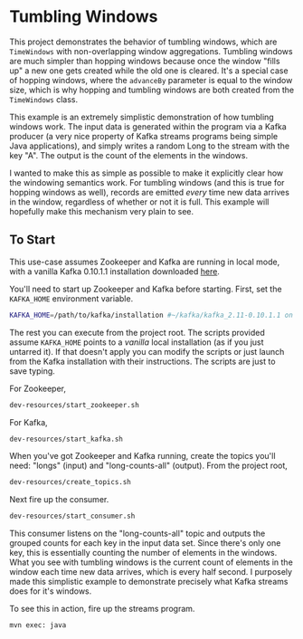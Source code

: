 # Tumbling Windows

This project demonstrates the behavior of tumbling windows, which are `TimeWindows` with non-overlapping window aggregations.
Tumbling windows are much simpler than hopping windows because once the window "fills up" a new one gets created while the old one is cleared.
It's a special case of hopping windows, where the `advanceBy` parameter is equal to the window size, which is why hopping and tumbling windows are both created from the `TimeWindows` class.

This example is an extremely simplistic demonstration of how tumbling windows work.
The input data is generated within the program via a Kafka producer (a very nice property of Kafka streams programs being simple Java applications), and simply writes a random Long to the stream with the key "A".
The output is the count of the elements in the windows.

I wanted to make this as simple as possible to make it explicitly clear how the windowing semantics work.
For tumbling windows (and this is true for hopping windows as well), records are emitted _every_ time new data arrives in the window, regardless of whether or not it is full.
This example will hopefully make this mechanism very plain to see.

## To Start

This use-case assumes Zookeeper and Kafka are running in local mode,
with a vanilla Kafka 0.10.1.1 installation downloaded [here](http://kafka.apache.org/downloads.html).

You'll need to start up Zookeeper and Kafka before starting.
First, set the `KAFKA_HOME` environment variable.

```bash
KAFKA_HOME=/path/to/kafka/installation #~/kafka/kafka_2.11-0.10.1.1 on my system.
```

The rest you can execute from the project root.
The scripts provided assume `KAFKA_HOME` points to a _vanilla_ local installation (as if you just untarred it).
If that doesn't apply you can modify the scripts or just launch from the Kafka installation with their instructions.
The scripts are just to save typing.

For Zookeeper,

```bash
dev-resources/start_zookeeper.sh
```

For Kafka,

```bash
dev-resources/start_kafka.sh
```

When you've got Zookeeper and Kafka running, create the topics you'll need:
"longs" (input) and "long-counts-all" (output).
From the project root,

```bash
dev-resources/create_topics.sh
```

Next fire up the consumer.

```bash
dev-resources/start_consumer.sh
```

This consumer listens on the "long-counts-all" topic and outputs the grouped counts for each key in the input data set.
Since there's only one key, this is essentially counting the number of elements in the windows.
What you see with tumbling windows is the current count of elements in the window each time new data arrives, which is every half second.
I purposely made this simplistic example to demonstrate precisely what Kafka streams does for it's windows.

To see this in action, fire up the streams program.

```bash
mvn exec: java
```

